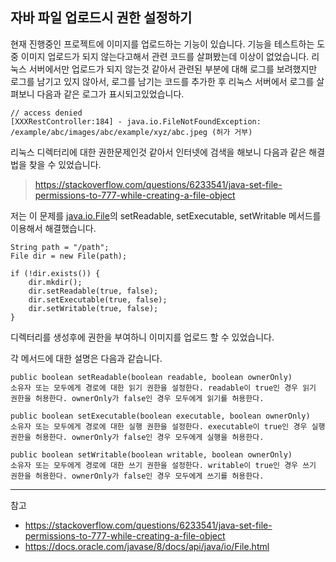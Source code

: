 ## 자바 파일 업로드시 권한 설정하기
현재 진행중인 프로젝트에 이미지를 업로드하는 기능이 있습니다. 기능을 테스트하는 도중 이미지 업로드가 되지 않는다고해서 관련 코드를 살펴봤는데 이상이 없었습니다. 리눅스 서버에서만 업로드가 되지 않는것 같아서 관련된 부분에 대해 로그를 보려했지만 로그를 남기고 있지 않아서, 로그를 남기는 코드를 추가한 후 리눅스 서버에서 로그를 살펴보니 다음과 같은 로그가 표시되고있었습니다.

```
// access denied
[XXXRestController:184] - java.io.FileNotFoundException: /example/abc/images/abc/example/xyz/abc.jpeg (허가 거부)
```

리눅스 디렉터리에 대한 권한문제인것 같아서 인터넷에 검색을 해보니 다음과 같은 해결법을 찾을 수 있었습니다.

> https://stackoverflow.com/questions/6233541/java-set-file-permissions-to-777-while-creating-a-file-object

저는 이 문제를 [java.io.File](https://docs.oracle.com/javase/8/docs/api/java/io/File.html)의 setReadable, setExecutable, setWritable 메서드를 이용해서 해결했습니다.

```
String path = "/path";
File dir = new File(path);

if (!dir.exists()) {
    dir.mkdir(); 
    dir.setReadable(true, false); 
    dir.setExecutable(true, false); 
    dir.setWritable(true, false); 
}
```

디렉터리를 생성후에 권한을 부여하니 이미지를 업로드 할 수 있었습니다.

각 메서드에 대한 설명은 다음과 같습니다.

```
public boolean setReadable(boolean readable, boolean ownerOnly)
소유자 또는 모두에게 경로에 대한 읽기 권한을 설정한다. readable이 true인 경우 읽기 권한을 허용한다. ownerOnly가 false인 경우 모두에게 읽기를 허용한다.

public boolean setExecutable(boolean executable, boolean ownerOnly)
소유자 또는 모두에게 경로에 대한 실행 권한을 설정한다. executable이 true인 경우 실행 권한을 허용한다. ownerOnly가 false인 경우 모두에게 실행을 허용한다.

public boolean setWritable(boolean writable, boolean ownerOnly)
소유자 또는 모두에게 경로에 대한 쓰기 권한을 설정한다. writable이 true인 경우 쓰기 권한을 허용한다. ownerOnly가 false인 경우 모두에게 쓰기를 허용한다.
```

---

참고

- https://stackoverflow.com/questions/6233541/java-set-file-permissions-to-777-while-creating-a-file-object
- https://docs.oracle.com/javase/8/docs/api/java/io/File.html



